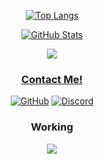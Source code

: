 
<div align="center">
 
<a aling="left" rel="noreferrer" href=""><img src="https://github-readme-stats.vercel.app/api/top-langs/?username=rotomicora&layout=compact&exclude_repo=NPC_medico-FIVEM,Token-Grabber&theme=dark" alt="Top Langs"></a>


 
<a rel="noreferrer" href=""><img src="https://github-readme-stats.vercel.app/api?username=rotomicora&count_private=true&show_icons=true&theme=dark&disable_animations=false&hide_title=true" alt="GitHub Stats"></a>
 </div>

<div align="center">
<a href="https://discord.com/users/1124265635237609562">
<img src="https://lanyard-profile-readme.vercel.app/api/1094385939347943516?theme=dark&bg=292b2f&animated=true&borderRadius=27px">
 
</div>

 
 
 
 
<div align="center">

<h3>Contact Me!</h3>
 
 
<a rel="noreferrer" href="https://github.com/rotomicora"><img src="https://skillicons.dev/icons?i=github" alt="GitHub"></a> <a rel="noreferrer" href="https://discord.gg/yFVv2JVjJ4"><img src="https://skillicons.dev/icons?i=discord" alt="Discord"></a>
 
 
<div align="center">
 
 
 <h3>Working</h3>
 <img align="center"src="https://skillicons.dev/icons?i=cs,html,discord,bots,dotnet,github,md,bash,php,linux,py,visualstudio,vscode"/>
</div>
